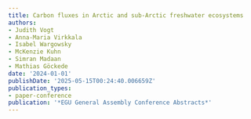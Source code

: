 ```yaml
---
title: Carbon fluxes in Arctic and sub-Arctic freshwater ecosystems
authors:
- Judith Vogt
- Anna-Maria Virkkala
- Isabel Wargowsky
- McKenzie Kuhn
- Simran Madaan
- Mathias Göckede
date: '2024-01-01'
publishDate: '2025-05-15T00:24:40.006659Z'
publication_types:
- paper-conference
publication: '*EGU General Assembly Conference Abstracts*'
---
```

